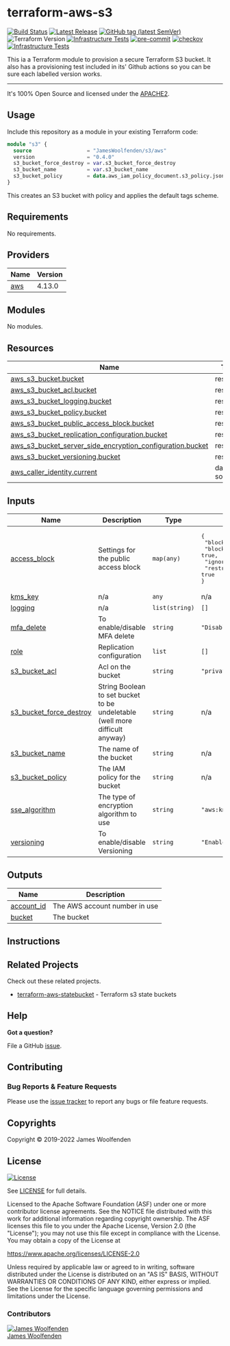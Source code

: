 # terraform-aws-s3

[![Build Status](https://github.com/JamesWoolfenden/terraform-aws-s3/workflows/Verify%20and%20Bump/badge.svg?branch=master)](https://github.com/JamesWoolfenden/terraform-aws-s3)
[![Latest Release](https://img.shields.io/github/release/JamesWoolfenden/terraform-aws-s3.svg)](https://github.com/JamesWoolfenden/terraform-aws-s3/releases/latest)
[![GitHub tag (latest SemVer)](https://img.shields.io/github/tag/JamesWoolfenden/terraform-aws-s3.svg?label=latest)](https://github.com/JamesWoolfenden/terraform-aws-s3/releases/latest)
![Terraform Version](https://img.shields.io/badge/tf-%3E%3D0.14.0-blue.svg)
[![Infrastructure Tests](https://www.bridgecrew.cloud/badges/github/JamesWoolfenden/terraform-aws-s3/cis_aws)](https://www.bridgecrew.cloud/link/badge?vcs=github&fullRepo=JamesWoolfenden%2Fterraform-aws-s3&benchmark=CIS+AWS+V1.2)
[![pre-commit](https://img.shields.io/badge/pre--commit-enabled-brightgreen?logo=pre-commit&logoColor=white)](https://github.com/pre-commit/pre-commit)
[![checkov](https://img.shields.io/badge/checkov-verified-brightgreen)](https://www.checkov.io/)
[![Infrastructure Tests](https://www.bridgecrew.cloud/badges/github/jameswoolfenden/terraform-aws-s3/general)](https://www.bridgecrew.cloud/link/badge?vcs=github&fullRepo=JamesWoolfenden%2Fterraform-aws-s3&benchmark=INFRASTRUCTURE+SECURITY)

This ia a Terraform module to provision a secure Terraform S3 bucket. It also has a provisioning test included in its' Github actions so you can be sure each labelled version works.

---

It's 100% Open Source and licensed under the [APACHE2](LICENSE).

## Usage

Include this repository as a module in your existing Terraform code:

```terraform
module "s3" {
  source                  = "JamesWoolfenden/s3/aws"
  version                 = "0.4.0"
  s3_bucket_force_destroy = var.s3_bucket_force_destroy
  s3_bucket_name          = var.s3_bucket_name
  s3_bucket_policy        = data.aws_iam_policy_document.s3_policy.json
}
```

This creates an S3 bucket with policy and applies the default tags scheme.

<!-- BEGINNING OF PRE-COMMIT-TERRAFORM DOCS HOOK -->
## Requirements

No requirements.

## Providers

| Name | Version |
|------|---------|
| <a name="provider_aws"></a> [aws](#provider\_aws) | 4.13.0 |

## Modules

No modules.

## Resources

| Name | Type |
|------|------|
| [aws_s3_bucket.bucket](https://registry.terraform.io/providers/hashicorp/aws/latest/docs/resources/s3_bucket) | resource |
| [aws_s3_bucket_acl.bucket](https://registry.terraform.io/providers/hashicorp/aws/latest/docs/resources/s3_bucket_acl) | resource |
| [aws_s3_bucket_logging.bucket](https://registry.terraform.io/providers/hashicorp/aws/latest/docs/resources/s3_bucket_logging) | resource |
| [aws_s3_bucket_policy.bucket](https://registry.terraform.io/providers/hashicorp/aws/latest/docs/resources/s3_bucket_policy) | resource |
| [aws_s3_bucket_public_access_block.bucket](https://registry.terraform.io/providers/hashicorp/aws/latest/docs/resources/s3_bucket_public_access_block) | resource |
| [aws_s3_bucket_replication_configuration.bucket](https://registry.terraform.io/providers/hashicorp/aws/latest/docs/resources/s3_bucket_replication_configuration) | resource |
| [aws_s3_bucket_server_side_encryption_configuration.bucket](https://registry.terraform.io/providers/hashicorp/aws/latest/docs/resources/s3_bucket_server_side_encryption_configuration) | resource |
| [aws_s3_bucket_versioning.bucket](https://registry.terraform.io/providers/hashicorp/aws/latest/docs/resources/s3_bucket_versioning) | resource |
| [aws_caller_identity.current](https://registry.terraform.io/providers/hashicorp/aws/latest/docs/data-sources/caller_identity) | data source |

## Inputs

| Name | Description | Type | Default | Required |
|------|-------------|------|---------|:--------:|
| <a name="input_access_block"></a> [access\_block](#input\_access\_block) | Settings for the public access block | `map(any)` | <pre>{<br>  "block_public_acls": true,<br>  "block_public_policy": true,<br>  "ignore_public_acls": true,<br>  "restrict_public_buckets": true<br>}</pre> | no |
| <a name="input_kms_key"></a> [kms\_key](#input\_kms\_key) | n/a | `any` | n/a | yes |
| <a name="input_logging"></a> [logging](#input\_logging) | n/a | `list(string)` | `[]` | no |
| <a name="input_mfa_delete"></a> [mfa\_delete](#input\_mfa\_delete) | To enable/disable MFA delete | `string` | `"Disable"` | no |
| <a name="input_role"></a> [role](#input\_role) | Replication configuration | `list` | `[]` | no |
| <a name="input_s3_bucket_acl"></a> [s3\_bucket\_acl](#input\_s3\_bucket\_acl) | Acl on the bucket | `string` | `"private"` | no |
| <a name="input_s3_bucket_force_destroy"></a> [s3\_bucket\_force\_destroy](#input\_s3\_bucket\_force\_destroy) | String Boolean to set bucket to be undeletable (well more difficult anyway) | `string` | n/a | yes |
| <a name="input_s3_bucket_name"></a> [s3\_bucket\_name](#input\_s3\_bucket\_name) | The name of the bucket | `string` | n/a | yes |
| <a name="input_s3_bucket_policy"></a> [s3\_bucket\_policy](#input\_s3\_bucket\_policy) | The IAM policy for the bucket | `string` | n/a | yes |
| <a name="input_sse_algorithm"></a> [sse\_algorithm](#input\_sse\_algorithm) | The type of encryption algorithm to use | `string` | `"aws:kms"` | no |
| <a name="input_versioning"></a> [versioning](#input\_versioning) | To enable/disable Versioning | `string` | `"Enabled"` | no |

## Outputs

| Name | Description |
|------|-------------|
| <a name="output_account_id"></a> [account\_id](#output\_account\_id) | The AWS account number in use |
| <a name="output_bucket"></a> [bucket](#output\_bucket) | The  bucket |
<!-- END OF PRE-COMMIT-TERRAFORM DOCS HOOK -->

## Instructions

## Related Projects

Check out these related projects.

- [terraform-aws-statebucket](https://github.com/jameswoolfenden/terraform-aws-statebucket) - Terraform s3 state buckets

## Help

**Got a question?**

File a GitHub [issue](https://github.com/JamesWoolfenden/terraform-aws-3/issues).

## Contributing

### Bug Reports & Feature Requests

Please use the [issue tracker](https://github.com/JamesWoolfenden/terraform-aws-3/issues) to report any bugs or file feature requests.

## Copyrights

Copyright © 2019-2022 James Woolfenden

## License

[![License](https://img.shields.io/badge/License-Apache%202.0-blue.svg)](https://opensource.org/licenses/Apache-2.0)

See [LICENSE](LICENSE) for full details.

Licensed to the Apache Software Foundation (ASF) under one
or more contributor license agreements. See the NOTICE file
distributed with this work for additional information
regarding copyright ownership. The ASF licenses this file
to you under the Apache License, Version 2.0 (the
"License"); you may not use this file except in compliance
with the License. You may obtain a copy of the License at

<https://www.apache.org/licenses/LICENSE-2.0>

Unless required by applicable law or agreed to in writing,
software distributed under the License is distributed on an
"AS IS" BASIS, WITHOUT WARRANTIES OR CONDITIONS OF ANY
KIND, either express or implied. See the License for the
specific language governing permissions and limitations
under the License.

### Contributors

[![James Woolfenden][jameswoolfenden_avatar]][jameswoolfenden_homepage]<br/>[James Woolfenden][jameswoolfenden_homepage]

[jameswoolfenden_homepage]: https://github.com/jameswoolfenden
[jameswoolfenden_avatar]: https://github.com/jameswoolfenden.png?size=150
[github]: https://github.com/jameswoolfenden
[linkedin]: https://www.linkedin.com/in/jameswoolfenden/
[twitter]: https://twitter.com/JimWoolfenden
[share_twitter]: https://twitter.com/intent/tweet/?text=terraform-aws-s3&url=https://github.com/JamesWoolfenden/terraform-aws-3
[share_linkedin]: https://www.linkedin.com/shareArticle?mini=true&title=terraform-aws-s3&url=https://github.com/JamesWoolfenden/terraform-aws-3
[share_reddit]: https://reddit.com/submit/?url=https://github.com/JamesWoolfenden/terraform-aws-3
[share_facebook]: https://facebook.com/sharer/sharer.php?u=https://github.com/JamesWoolfenden/terraform-aws-3
[share_email]: mailto:?subject=terraform-aws-s3&body=https://github.com/JamesWoolfenden/terraform-aws-3
